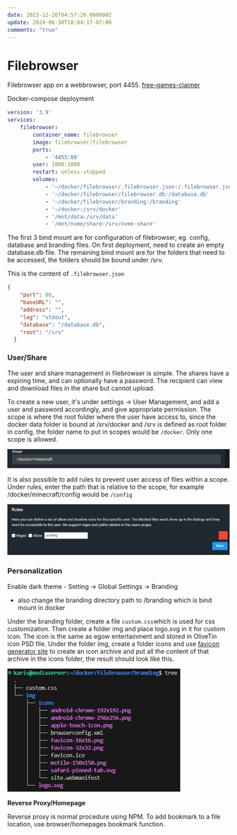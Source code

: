 ```yaml
---
date: 2023-12-26T04:57:20.000000Z
update: 2024-06-30T18:04:17-07:00
comments: "true"
---
```

# Filebrowser

Filebrowser app on a webbrowser, port 4455. [free-games-claimer](free-games-claimer.md)

Docker-compose deployment

```yaml
version: '3.9'
services:
    filebrowser:
        container_name: filebrowser
        image: filebrowser/filebrowser
        ports:
            - '4455:80'
        user: 1000:1000
        restart: unless-stopped
        volumes:
            - '~/docker/filebrowser/.filebrowser.json:/.filebrowser.json'
            - '~/docker/filebrowser/filebrowser.db:/database.db'
            - '~/docker/filebrowser/branding:/branding'
            - '~/docker:/srv/docker'
            - '/mnt/data:/srv/data'
            - '/mnt/nvme/share:/srv/nvme-share'
```

The first 3 bind mount are for configuration of filebrowser, eg. config, database and branding files. On first deployment, need to create an empty database.db file. The remaining bind mount are for the folders that need to be accessed, the folders should be bound under /srv.

This is the content of `.filebrowser.json`

```json
{
    "port": 80,
    "baseURL": "",
    "address": "",
    "log": "stdout",
    "database": "/database.db",
    "root": "/srv"
  }
```

### User/Share

The user and share management in filebrowser is simple. The shares have a expiring time, and can optionally have a password. The recipient can view and download files in the share but cannot upload.

To create a new user, it's under settings -&gt; User Management, and add a user and password accordingly, and give appropriate permission. The scope is where the root folder where the user have access to, since the docker data folder is bound at /srv/docker and /srv is defined as root folder in config, the folder name to put in scopes would be `/docker`. Only one scope is allowed.

![](assets/gallery/2023-12/image.png)

It is also possible to add rules to prevent user access of files within a scope. Under rules, enter the path that is relative to the scope, for example /docker/minecraft/config would be `/config`

![](assets/gallery/2023-12/5lSimage.png)

### **Personalization**

Enable dark theme - Setting -&gt; Global Settings -&gt; Branding

- also change the branding directory path to /branding which is bind mount in docker

Under the branding folder, create a file `custom.css`which is used for css customization. Then create a folder img and place logo.svg in it for custom icon. The icon is the same as egow entertainment and stored in OliveTin icon PSD file. Under the folder img, create a folder icons and use [favicon generator site](https://realfavicongenerator.net/) to create an icon archive and put all the content of that archive in the icons folder, the result should look like this.

![](assets/gallery/2023-12/dDRimage.png)

**Reverse Proxy/Homepage**

Reverse proxy is normal procedure using NPM. To add bookmark to a file location, use browser/homepages bookmark function.